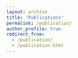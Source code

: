 ```yaml
---
layout: archive
title: "Publications"
permalink: /publication/
author_profile: true
redirect_from:
  - /publication/
  - /publication.html
---
```

